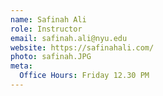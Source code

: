 ```yaml
---
name: Safinah Ali
role: Instructor
email: safinah.ali@nyu.edu
website: https://safinahali.com/
photo: safinah.JPG
meta:
  Office Hours: Friday 12.30 PM
---
```


<!-- [Schedule an appointment](#){: .btn .btn-outline } -->
